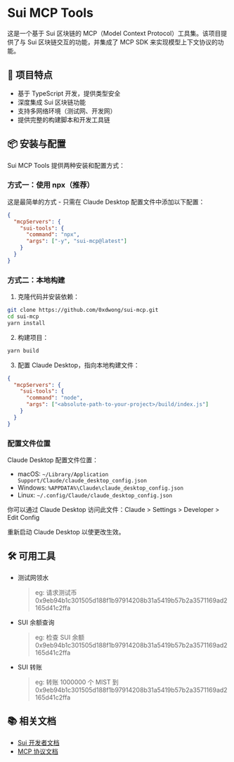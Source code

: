 # Sui MCP Tools

这是一个基于 Sui 区块链的 MCP（Model Context Protocol）工具集。该项目提供了与 Sui 区块链交互的功能，并集成了 MCP SDK 来实现模型上下文协议的功能。

## 🚀 项目特点

- 基于 TypeScript 开发，提供类型安全
- 深度集成 Sui 区块链功能
- 支持多网络环境（测试网、开发网）
- 提供完整的构建脚本和开发工具链

## 📦 安装与配置

Sui MCP Tools 提供两种安装和配置方式：

### 方式一：使用 npx（推荐）

这是最简单的方式 - 只需在 Claude Desktop 配置文件中添加以下配置：

```json
{
  "mcpServers": {
    "sui-tools": {
      "command": "npx",
      "args": ["-y", "sui-mcp@latest"]
    }
  }
}
```

### 方式二：本地构建

1. 克隆代码并安装依赖：

```bash
git clone https://github.com/0xdwong/sui-mcp.git
cd sui-mcp
yarn install
```

2. 构建项目：

```bash
yarn build
```

3. 配置 Claude Desktop，指向本地构建文件：

```json
{
  "mcpServers": {
    "sui-tools": {
      "command": "node",
      "args": ["<absolute-path-to-your-project>/build/index.js"]
    }
  }
}
```

### 配置文件位置

Claude Desktop 配置文件位置：

- macOS: `~/Library/Application Support/Claude/claude_desktop_config.json`
- Windows: `%APPDATA%\Claude\claude_desktop_config.json`
- Linux: `~/.config/Claude/claude_desktop_config.json`

你可以通过 Claude Desktop 访问此文件：Claude > Settings > Developer > Edit Config

重新启动 Claude Desktop 以使更改生效。

## 🛠 可用工具

- 测试网领水

  > eg: 请求测试币 0x9eb94b1c301505d188f1b97914208b31a5419b57b2a3571169ad2165d41c2ffa

- SUI 余额查询

  > eg: 检查 SUI 余额 0x9eb94b1c301505d188f1b97914208b31a5419b57b2a3571169ad2165d41c2ffa

- SUI 转账
  > eg: 转账 1000000 个 MIST 到 0x9eb94b1c301505d188f1b97914208b31a5419b57b2a3571169ad2165d41c2ffa

## 📚 相关文档

- [Sui 开发者文档](https://docs.sui.io/)
- [MCP 协议文档](https://modelcontextprotocol.io/)
